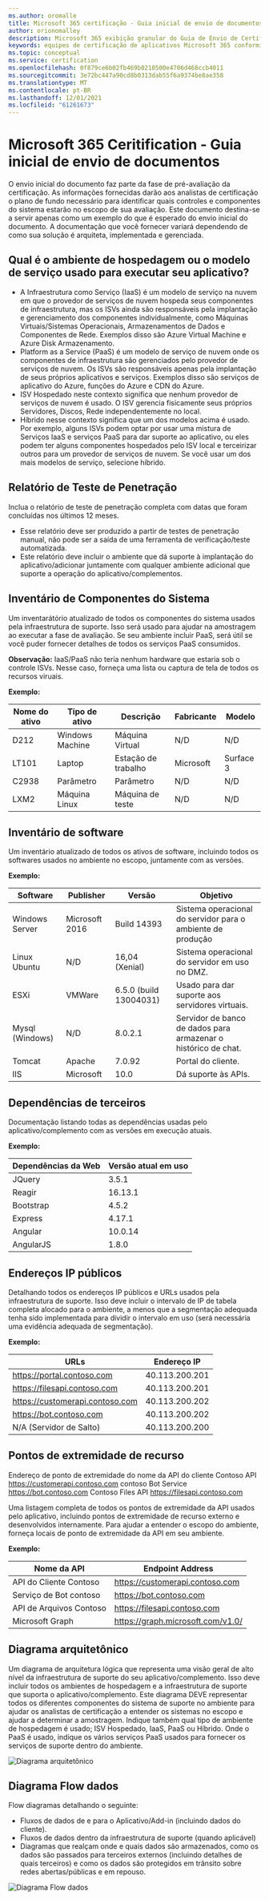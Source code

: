 ```yaml
---
ms.author: oromalle
title: Microsoft 365 certificação - Guia inicial de envio de documentos
author: orionomalley
description: Microsoft 365 exibição granular do Guia de Envio de Certificação
keywords: equipes de certificação de aplicativos Microsoft 365 conformidade de segurança m365 envio de documento inicial
ms.topic: conceptual
ms.service: certification
ms.openlocfilehash: 0f879ce6b02fb469b0210500e4706d468ccb4011
ms.sourcegitcommit: 3e72bc447a90cd8b0313dab55f6a9374be8ae358
ms.translationtype: MT
ms.contentlocale: pt-BR
ms.lasthandoff: 12/01/2021
ms.locfileid: "61261673"
---
```

# <a name="microsoft-365-ceritification---initial-document-submission-guide"></a>Microsoft 365 Ceritification - Guia inicial de envio de documentos

O envio inicial do documento faz parte da fase de pré-avaliação da certificação. As informações fornecidas darão aos analistas de certificação o plano de fundo necessário para identificar quais controles e componentes do sistema estarão no escopo de sua avaliação. Este documento destina-se a servir apenas como um exemplo do que é esperado do envio inicial do documento. A documentação que você fornecer variará dependendo de como sua solução é arquiteta, implementada e gerenciada.

## <a name="what-is-the-hosting-environment-or-service-model-used-to-run-your-app"></a>Qual é o ambiente de hospedagem ou o modelo de serviço usado para executar seu aplicativo?
- A Infraestrutura como Serviço (IaaS) é um modelo de serviço na nuvem em que o provedor de serviços de nuvem hospeda seus componentes de infraestrutura, mas os ISVs ainda são responsáveis pela implantação e gerenciamento dos componentes individualmente, como Máquinas Virtuais/Sistemas Operacionais, Armazenamentos de Dados e Componentes de Rede. Exemplos disso são Azure Virtual Machine e Azure Disk Armazenamento.
- Platform as a Service (PaaS) é um modelo de serviço de nuvem onde os componentes de infraestrutura são gerenciados pelo provedor de serviços de nuvem. Os ISVs são responsáveis apenas pela implantação de seus próprios aplicativos e serviços. Exemplos disso são serviços de aplicativo do Azure, funções do Azure e CDN do Azure.
- ISV Hospedado neste contexto significa que nenhum provedor de serviços de nuvem é usado. O ISV gerencia fisicamente seus próprios Servidores, Discos, Rede independentemente no local.
- Híbrido nesse contexto significa que um dos modelos acima é usado. Por exemplo, alguns ISVs podem optar por usar uma mistura de Serviços IaaS e serviços PaaS para dar suporte ao aplicativo, ou eles podem ter alguns componentes hospedados pelo ISV local e terceirizar outros para um provedor de serviços de nuvem. Se você usar um dos mais modelos de serviço, selecione híbrido.

## <a name="penetration-test-report"></a>Relatório de Teste de Penetração

Inclua o relatório de teste de penetração completa com datas que foram concluídas nos últimos 12 meses. 
-   Esse relatório deve ser produzido a partir de testes de penetração manual, não pode ser a saída de uma ferramenta de verificação/teste automatizada.
-   Este relatório deve incluir o ambiente que dá suporte à implantação do aplicativo/adicionar juntamente com qualquer ambiente adicional que suporte a operação do aplicativo/complementos.


## <a name="system-component-inventory"></a>Inventário de Componentes do Sistema

Um inventarátório atualizado de todos os componentes do sistema usados pela infraestrutura de suporte. Isso será usado para ajudar na amostragem ao executar a fase de avaliação. Se seu ambiente incluir PaaS, será útil se você puder fornecer detalhes de todos os serviços PaaS consumidos.

**Observação:** IaaS/PaaS não teria nenhum hardware que estaria sob o controle ISVs.  Nesse caso, forneça uma lista ou captura de tela de todos os recursos viruais.

**Exemplo:**

|Nome do ativo|    Tipo de ativo| Descrição|    Fabricante|   Modelo|
|-|-|-|-|-|
|D212|  Windows Machine|   Máquina Virtual|    N/D| N/D|
|LT101| Laptop| Estação de trabalho|    Microsoft|  Surface 3|
|C2938| Parâmetro| Parâmetro|N/D|N/D|     
|LXM2|  Máquina Linux|  Máquina de teste|N/D|N/D|       


## <a name="software-inventory"></a>Inventário de software

Um inventário atualizado de todos os ativos de software, incluindo todos os softwares usados no ambiente no escopo, juntamente com as versões.

**Exemplo:**

|Software|  Publisher|  Versão|     Objetivo|
|-|-|-|-|
|Windows Server|    Microsoft 2016 | Build 14393| Sistema operacional do servidor para o ambiente de produção|.
|Linux Ubuntu|  N/D|    16,04 (Xenial)| Sistema operacional do servidor em uso no DMZ.|
|ESXi|  VMWare| 6.5.0 (build 13004031)| Usado para dar suporte aos servidores virtuais.|
|Mysql (Windows)|   N/D|    8.0.2.1|    Servidor de banco de dados para armazenar o histórico de chat.|
|Tomcat|        Apache| 7.0.92| Portal do cliente.|
|IIS|   Microsoft|  10.0|   Dá suporte às APIs.|


## <a name="third-party-dependencies"></a>Dependências de terceiros

Documentação listando todas as dependências usadas pelo aplicativo/complemento com as versões em execução atuais.

**Exemplo:**

|Dependências da Web|  Versão atual em uso|
|-|-|
|JQuery|    3.5.1|
|Reagir| 16.13.1|
|Bootstrap| 4.5.2|
|Express|   4.17.1|
|Angular|   10.0.14|
|AngularJS| 1.8.0|


## <a name="public-ip-addresses"></a>Endereços IP públicos

Detalhando todos os endereços IP públicos e URLs usados pela infraestrutura de suporte. Isso deve incluir o intervalo de IP de tabela completa alocado para o ambiente, a menos que a segmentação adequada tenha sido implementada para dividir o intervalo em uso (será necessária uma evidência adequada de segmentação).

**Exemplo:**

|URLs|  Endereço IP|
|-|-|
|https://portal.contoso.com |40.113.200.201 |
|https://filesapi.contoso.com|  40.113.200.201|
|https://customerapi.contoso.com|   40.113.200.202|
|https://bot.contoso.com|   40.113.200.202|
|N/A (Servidor de Salto)| 40.113.200.200|


## <a name="resource-endpoints"></a>Pontos de extremidade de recurso

Endereço de ponto de extremidade do nome da API do cliente Contoso API    https://customerapi.contoso.com contoso Bot Service https://bot.contoso.com Contoso Files API   https://filesapi.contoso.com

Uma listagem completa de todos os pontos de extremidade da API usados pelo aplicativo, incluindo pontos de extremidade de recurso externo e desenvolvidos internamente. Para ajudar a entender o escopo do ambiente, forneça locais de ponto de extremidade da API em seu ambiente.

**Exemplo:**

|Nome da API|  Endpoint Address|
|-|-|
|API do Cliente Contoso|  https://customerapi.contoso.com|
|Serviço de Bot contoso|   https://bot.contoso.com|
|API de Arquivos Contoso| https://filesapi.contoso.com|
|Microsoft Graph| https://graph.microsoft.com/v1.0/|


## <a name="architectural-diagram"></a>Diagrama arquitetônico

Um diagrama de arquitetura lógica que representa uma visão geral de alto nível da infraestrutura de suporte do seu aplicativo/complemento. Isso deve incluir todos os ambientes de hospedagem e a infraestrutura de suporte que suporta o aplicativo/complemento. Este diagrama DEVE representar todos os diferentes componentes do sistema de suporte no ambiente para ajudar os analistas de certificação a entender os sistemas no escopo e ajudar a determinar a amostragem. Indique também qual tipo de ambiente de hospedagem é usado; ISV Hospedado, IaaS, PaaS ou Híbrido. Onde o PaaS é usado, indique os vários serviços PaaS usados para fornecer os serviços de suporte dentro do ambiente.

![Diagrama arquitetônico](../media/Architecturaldiagram.png)

## <a name="data-flow-diagram"></a>Diagrama Flow dados

Flow diagramas detalhando o seguinte:
-   Fluxos de dados de e para o Aplicativo/Add-in (incluindo dados do cliente).
-   Fluxos de dados dentro da infraestrutura de suporte (quando aplicável)
-   Diagramas que realçam onde e quais dados são armazenados, como os dados são passados para terceiros externos (incluindo detalhes de quais terceiros) e como os dados são protegidos em trânsito sobre redes abertas/públicas e em repouso.

![Diagrama Flow dados](../media/Dataflowdiagram.png)



